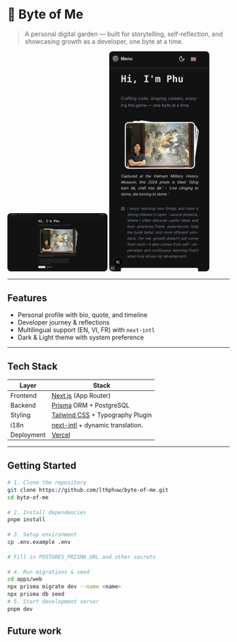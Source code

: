 # 📸 Byte of Me

> A personal digital garden — built for storytelling, self-reflection, and showcasing growth as a developer, one byte at a time.

<div align="flex center">  
    <img src="./images/mobile.png" alt="Mobile view" width="45%" style="border-radius: 8px;" /> 
  <img src="./images/pc.png" alt="Desktop view" width="45%" style="border-radius: 8px; margin-right: 1rem;" />
</div>

---

## Features

- Personal profile with bio, quote, and timeline
- Developer journey & reflections
- Multilingual support (EN, VI, FR) with `next-intl`
- Dark & Light theme with system preference

---

## Tech Stack

| Layer      | Stack                                                                   |
| ---------- | ----------------------------------------------------------------------- |
| Frontend   | [Next.js](https://nextjs.org/) (App Router)                             |
| Backend    | [Prisma](https://www.prisma.io/) ORM + PostgreSQL                       |
| Styling    | [Tailwind CSS](https://tailwindcss.com/) + Typography Plugin            |
| i18n       | [next-intl](https://github.com/amannn/next-intl) + dynamic translation. |
| Deployment | [Vercel](https://vercel.com/)                                           |

---

## Getting Started

```bash
# 1. Clone the repository
git clone https://github.com/lthphuw/byte-of-me.git
cd byte-of-me

# 2. Install dependencies
pnpm install

# 3. Setup environment
cp .env.example .env

# Fill in POSTGRES_PRISMA_URL and other secrets

# 4. Run migrations & seed
cd apps/web
npx prisma migrate dev --name <name>
npx prisma db seed
# 5. Start development server
pnpm dev
```

## Future work
